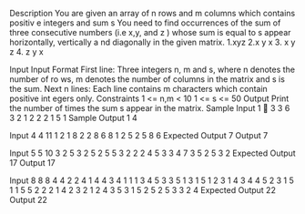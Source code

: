 Description
You are given an array of n rows and m columns which contains positiv
e integers and sum s
You need to find occurrences of the sum of three consecutive numbers
(i.e x,y, and z ) whose sum is equal to s appear horizontally, vertically a
nd diagonally in the given matrix.
1.xyz
2.x
  y
  x
3. x
     y
       z
4.    z
    y
  x

Input
Input Format
First line: Three integers n, m and s, where n denotes the number of ro
ws, m denotes the number of columns in the matrix and s is the sum.
Next n lines: Each line contains m characters which contain positive int
egers only.
Constraints
1 <= n,m < 10
1 <= s <= 50
Output
Print the number of times the sum s appear in the matrix.
Sample Input 1 
3 3 6
3 2 1
2 2 2
1 5 1
Sample Output 1
4


Input
4 4 11
1 2 1 8
2 2 8 6
8 1 2 5
2 5 8 6
Expected Output
7
Output
7


Input
5 5 10
3 2 5 3 2
5 2 5 5 3
2 2 2 4 5
3 3 4 7 3
5 2 5 3 2
Expected Output
17
Output
17

Input
8 8 8
4 4 2 2 4 1 4 4
3 4 1 1 1 3 4 5
3 3 5 1 3 1 5 1
2 3 1 4 3 4 4 5
2 3 1 5 1 1 5 5
2 2 2 1 4 2 3 2
1 2 4 3 5 3 1 5
2 5 2 5 3 3 2 4
Expected Output
22
Output
22